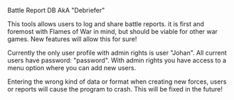 Battle Report DB AkA "Debriefer"

This tools allows users to log and share battle reports. it is first and foremost with Flames of War in mind, but should be viable for other war games. New features will allow this for sure!

Currently the only user profile with admin rights is user "Johan". All current users have password: "password". With admin rights you have access to a menu option where you can add new users.

Entering the wrong kind of data or format when creating new forces, users or reports will cause the program to crash. This will be fixed in the future!
